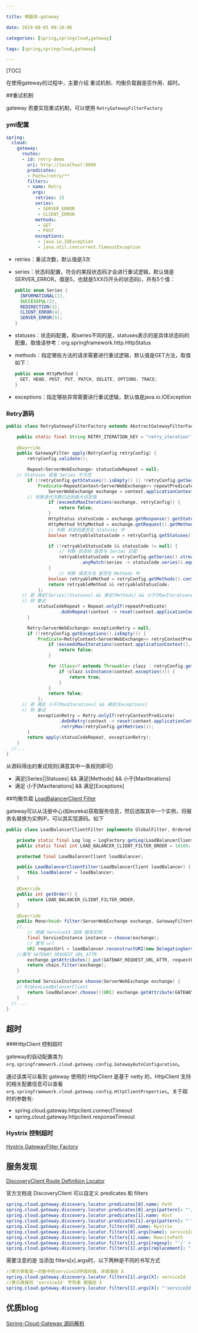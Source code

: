 ```yaml
---

title: 微服务-gateway

date: 2019-08-05 00:10:06

categories: [spring,springcloud,gateway]

tags: [spring,springcloud,gateway]

---
```


[TOC]

在使用gateway的过程中，主要介绍 重试机制、均衡负载器是否作用、超时。

##重试机制

gateway 若要实现重试机制，可以使用 `RetryGatewayFilterFactory`

### yml配置

```yaml
spring:
  cloud:
    gateway:
      routes:
      - id: retry-demo
        uri: http://localhost:9090
        predicates:
        - Path=/retry/**
        filters:
        - name: Retry
          args:
           retries: 15
           series:
            - SERVER_ERROR
            - CLIENT_ERROR
           methods:
            - GET
            - POST
           exceptions:
            - java.io.IOException
            - java.util.concurrent.TimeoutException
```

- retries：重试次数，默认值是3次

- series：状态码配置，符合的某段状态码才会进行重试逻辑，默认值是SERVER_ERROR，值是5，也就是5XX(5开头的状态码)，共有5个值：

  ```java
  public enum Series {
    INFORMATIONAL(1),
    SUCCESSFUL(2),
    REDIRECTION(3),
    CLIENT_ERROR(4),
    SERVER_ERROR(5);
  }
  ```

- statuses：状态码配置，和series不同的是，statuses表示的是具体状态码的配置，取值请参考：org.springframework.http.HttpStatus

- methods：指定哪些方法的请求需要进行重试逻辑，默认值是GET方法，取值如下：

  ```java
  public enum HttpMethod {
    GET, HEAD, POST, PUT, PATCH, DELETE, OPTIONS, TRACE;
  }
  ```

- exceptions：指定哪些异常需要进行重试逻辑，默认值是java.io.IOException

### Retry源码

```java
public class RetryGatewayFilterFactory extends AbstractGatewayFilterFactory<RetryGatewayFilterFactory.RetryConfig> {

	public static final String RETRY_ITERATION_KEY = "retry_iteration";
	
	@Override
	public GatewayFilter apply(RetryConfig retryConfig) {
		retryConfig.validate();

		Repeat<ServerWebExchange> statusCodeRepeat = null;
    // Statuses 或者 Series 不为空
		if (!retryConfig.getStatuses().isEmpty() || !retryConfig.getSeries().isEmpty()) {
			Predicate<RepeatContext<ServerWebExchange>> repeatPredicate = context -> {
				ServerWebExchange exchange = context.applicationContext();
        // 判断迭代次数已达到最大设定值
				if (exceedsMaxIterations(exchange, retryConfig)) {
					return false;
				}
				HttpStatus statusCode = exchange.getResponse().getStatusCode();
				HttpMethod httpMethod = exchange.getRequest().getMethod();
				// 判断 状态码是否在 Statuses 中
				boolean retryableStatusCode = retryConfig.getStatuses().contains(statusCode);

				if (!retryableStatusCode && statusCode != null) { 
					// 判断 状态码 是否与 Series 匹配
					retryableStatusCode = retryConfig.getSeries().stream()
							.anyMatch(series -> statusCode.series().equals(series));
				}
					// 判断 请求方法 是否在 Methods 中
				boolean retryableMethod = retryConfig.getMethods().contains(httpMethod);
				return retryableMethod && retryableStatusCode;
			};
      // 若 满足[Series||Statuses] && 满足[Methods] && 小于[MaxIterations]
      // 则 重试
			statusCodeRepeat = Repeat.onlyIf(repeatPredicate)
					.doOnRepeat(context -> reset(context.applicationContext()));
		}

		Retry<ServerWebExchange> exceptionRetry = null;
		if (!retryConfig.getExceptions().isEmpty()) {
			Predicate<RetryContext<ServerWebExchange>> retryContextPredicate = context -> {
				if (exceedsMaxIterations(context.applicationContext(), retryConfig)) {
					return false;
				}

				for (Class<? extends Throwable> clazz : retryConfig.getExceptions()) {
					if (clazz.isInstance(context.exception())) {
						return true;
					}
				}
				return false;
			};
      // 若 满足 小于[MaxIterations] && 满足[Exceptions]
      // 则 重试
			exceptionRetry = Retry.onlyIf(retryContextPredicate)
					.doOnRetry(context -> reset(context.applicationContext()))
					.retryMax(retryConfig.getRetries());
		}
		return apply(statusCodeRepeat, exceptionRetry);
	}
  //...
}
```

从源码得出的重试规则(满意其中一条规则即可)

- 满足[Series||Statuses] && 满足[Methods] && 小于[MaxIterations]
- 满足 小于[MaxIterations] && 满足[Exceptions]

##均衡负载
[LoadBalancerClient Filter](https://cloud.spring.io/spring-cloud-gateway/reference/html/#_loadbalancerclient_filter)

gateway可以从注册中心(如eureka)获取服务信息，然后选取其中一个实例，将服务名替换为实例IP。可以其实现源码。如下

```java
public class LoadBalancerClientFilter implements GlobalFilter, Ordered {

	private static final Log log = LogFactory.getLog(LoadBalancerClientFilter.class);
	public static final int LOAD_BALANCER_CLIENT_FILTER_ORDER = 10100;

	protected final LoadBalancerClient loadBalancer;

	public LoadBalancerClientFilter(LoadBalancerClient loadBalancer) {
		this.loadBalancer = loadBalancer;
	}

	@Override
	public int getOrder() {
		return LOAD_BALANCER_CLIENT_FILTER_ORDER;
	}

	@Override
	public Mono<Void> filter(ServerWebExchange exchange, GatewayFilterChain chain) {
    //...
		// 根据 ServiceId 选择 服务实例
		final ServiceInstance instance = choose(exchange);
		// 重写 url
		URI requestUrl = loadBalancer.reconstructURI(new DelegatingServiceInstance(instance, overrideScheme), uri);
    //重写 GATEWAY_REQUEST_URL_ATTR
		exchange.getAttributes().put(GATEWAY_REQUEST_URL_ATTR, requestUrl);
		return chain.filter(exchange);
	}

	protected ServiceInstance choose(ServerWebExchange exchange) {
    // RibbonLoadBalancerClient
		return loadBalancer.choose(((URI) exchange.getAttribute(GATEWAY_REQUEST_URL_ATTR)).getHost());
	}
  // ...
}

```



## 超时

###HttpClient 控制超时

gateway的自动配置类为 `org.springframework.cloud.gateway.config.GatewayAutoConfiguration`。

通过该类可以看到 gateway 使用的 HttpClient 是基于 netty 的，HttpClient 支持的相关配置信息可以查看 `org.springframework.cloud.gateway.config.HttpClientProperties`。关于超时的参数有:

- spring.cloud.gateway.httpclient.connectTimeout
- spring.cloud.gateway.httpclient.responseTimeout

### Hystrix 控制超时

[Hystrix GatewayFilter Factory](https://cloud.spring.io/spring-cloud-gateway/reference/html/#hystrix)

## 服务发现

[DiscoveryClient Route Definition Locator](https://cloud.spring.io/spring-cloud-gateway/reference/html/#_discoveryclient_route_definition_locator)

官方文档说 DiscoveryClient 可以自定义 predicates 和 filters

```yaml
spring.cloud.gateway.discovery.locator.predicates[0].name: Path
spring.cloud.gateway.discovery.locator.predicates[0].args[pattern]: "'/'+serviceId+'/**'"
spring.cloud.gateway.discovery.locator.predicates[1].name: Host
spring.cloud.gateway.discovery.locator.predicates[1].args[pattern]: "'**.foo.com'"
spring.cloud.gateway.discovery.locator.filters[0].name: Hystrix
spring.cloud.gateway.discovery.locator.filters[0].args[name]: serviceId
spring.cloud.gateway.discovery.locator.filters[1].name: RewritePath
spring.cloud.gateway.discovery.locator.filters[1].args[regexp]: "'/' + serviceId + '/(?<remaining>.*)'"
spring.cloud.gateway.discovery.locator.filters[1].args[replacement]: "'/${remaining}'"
```

需要注意的是 当添加 filters[x].args时，以下两种是不同的书写方式

```yaml
//表示获取某一对象中的serviceId字段的值，并赋值给 X
spring.cloud.gateway.discovery.locator.filters[1].args[X]: serviceId 
//表示直接将 'serviceId' 字符串 赋值给 X
spring.cloud.gateway.discovery.locator.filters[1].args[X]: "'serviceId'"
```



## 优质blog

[Spring-Cloud-Gateway 源码解析](http://www.iocoder.cn/categories/Spring-Cloud-Gateway/?vip)